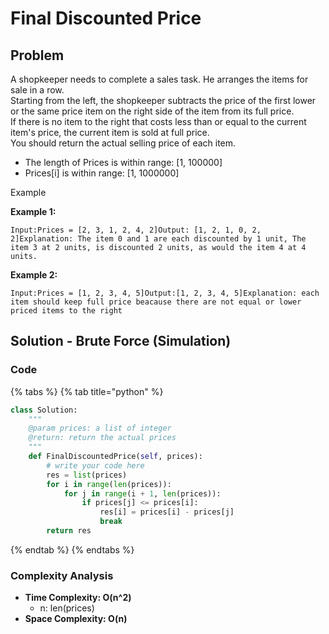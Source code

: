 # Final Discounted Price

## Problem

A shopkeeper needs to complete a sales task. He arranges the items for sale in a row.  
Starting from the left, the shopkeeper subtracts the price of the first lower or the same price item on the right side of the item from its full price.  
If there is no item to the right that costs less than or equal to the current item's price, the current item is sold at full price.  
You should return the actual selling price of each item.

* The length of Prices is within range: \[1, 100000\]
* Prices\[i\] is within range: \[1, 1000000\]

Example

**Example 1:**

```text
Input:Prices = [2, 3, 1, 2, 4, 2]Output: [1, 2, 1, 0, 2, 2]Explanation: The item 0 and 1 are each discounted by 1 unit, The item 3 at 2 units, is discounted 2 units, as would the item 4 at 4 units. 
```

**Example 2:**

```text
Input:Prices = [1, 2, 3, 4, 5]Output:[1, 2, 3, 4, 5]Explanation: each item should keep full price beacause there are not equal or lower priced items to the right
```

## Solution - Brute Force \(Simulation\)

### Code

{% tabs %}
{% tab title="python" %}
```python
class Solution:
    """
    @param prices: a list of integer
    @return: return the actual prices
    """
    def FinalDiscountedPrice(self, prices):
        # write your code here
        res = list(prices)
        for i in range(len(prices)):
            for j in range(i + 1, len(prices)):
                if prices[j] <= prices[i]:
                    res[i] = prices[i] - prices[j]
                    break
        return res
```
{% endtab %}
{% endtabs %}

### Complexity Analysis

* **Time Complexity: O\(n^2\)**
  * n: len\(prices\)
* **Space Complexity: O\(n\)**

